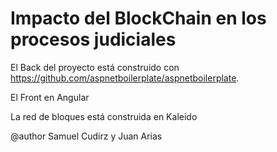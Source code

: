 # Impacto del BlockChain en los procesos judiciales

El Back del proyecto está construido con https://github.com/aspnetboilerplate/aspnetboilerplate.

El Front en Angular

La red de bloques está construida en Kaleido

@author Samuel Cudirz y Juan Arias
